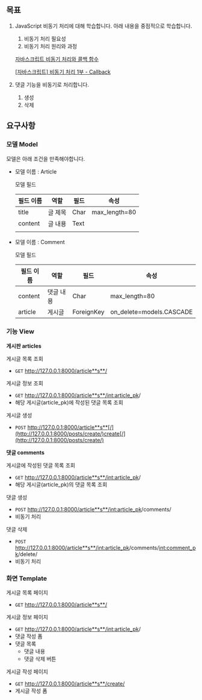 ## 목표

1. JavaScript  비동기 처리에 대해 학습합니다. 아래 내용을 중점적으로 학습합니다.

   1. 비동기 처리 필요성
   2. 비동기 처리 원리와 과정

   [자바스크립트 비동기 처리와 콜백 함수](https://joshua1988.github.io/web-development/javascript/javascript-asynchronous-operation/)

   [[자바스크립트] 비동기 처리 1부 - Callback](https://www.daleseo.com/js-async-callback/)

2. 댓글 기능을 비동기로 처리합니다.

   1. 생성
   2. 삭제

## 요구사항

### 모델 Model

모델은 아래 조건을 만족해야합니다.

- 모델 이름 : Article

  모델 필드

  | 필드 이름 | 역할    | 필드 | 속성          |
  | --------- | ------- | ---- | ------------- |
  | title     | 글 제목 | Char | max_length=80 |
  | content   | 글 내용 | Text |               |
  |           |         |      |               |

- 모델 이름 : Comment

  모델 필드

  | 필드 이름 | 역할      | 필드       | 속성                     |
  | --------- | --------- | ---------- | ------------------------ |
  | content   | 댓글 내용 | Char       | max_length=80            |
  | article   | 게시글    | ForeignKey | on_delete=models.CASCADE |

### 기능 View

**게시판 articles** 

게시글 목록 조회

- `GET` http://127.0.0.1:8000/article**s**/

게시글 정보 조회

- `GET` http://127.0.0.1:8000/article**s**/<int:article_pk>/
- 해당 게시글(article_pk)에 작성된 댓글 목록 조회

게시글 생성

- `POST` http://127.0.0.1:8000/article**s**[/](http://127.0.0.1:8000/posts/create/)create[/](http://127.0.0.1:8000/posts/create/)

**댓글 comments**

게시글에 작성된 댓글 목록 조회

- `GET` http://127.0.0.1:8000/article**s**/<int:article_pk>/
- 해당 게시글(article_pk)의 댓글 목록 조회

댓글 생성

- `POST` http://127.0.0.1:8000/article**s**/<int:article_pk>/comments/
- 비동기 처리

댓글 삭제

- `POST` http://127.0.0.1:8000/article**s**/<int:article_pk>/comments/<int:comment_pk>/delete/
- 비동기 처리

### 화면 Template

게시글 목록 페이지

- `GET` http://127.0.0.1:8000/article**s**/

게시글 정보 페이지

- `GET` http://127.0.0.1:8000/article**s**/<int:article_pk>/
- 댓글 작성 폼
- 댓글 목록
  - 댓글 내용
  - 댓글 삭제 버튼

게시글 작성 페이지

- `GET` http://127.0.0.1:8000/article**s**/create/
- 게시글 작성 폼